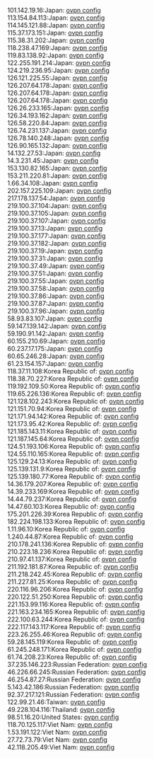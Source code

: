 101.142.19.16:Japan: [ovpn config](vpn/101_142_19_16.ovpn)  
113.154.84.113:Japan: [ovpn config](vpn/113_154_84_113.ovpn)  
114.145.121.88:Japan: [ovpn config](vpn/114_145_121_88.ovpn)  
115.37.173.151:Japan: [ovpn config](vpn/115_37_173_151.ovpn)  
115.38.31.202:Japan: [ovpn config](vpn/115_38_31_202.ovpn)  
118.238.47.169:Japan: [ovpn config](vpn/118_238_47_169.ovpn)  
119.83.138.92:Japan: [ovpn config](vpn/119_83_138_92.ovpn)  
122.255.191.214:Japan: [ovpn config](vpn/122_255_191_214.ovpn)  
124.219.236.95:Japan: [ovpn config](vpn/124_219_236_95.ovpn)  
126.121.225.55:Japan: [ovpn config](vpn/126_121_225_55.ovpn)  
126.207.64.178:Japan: [ovpn config](vpn/126_207_64_178.ovpn)  
126.207.64.178:Japan: [ovpn config](vpn/126_207_64_178.ovpn)  
126.207.64.178:Japan: [ovpn config](vpn/126_207_64_178.ovpn)  
126.26.233.165:Japan: [ovpn config](vpn/126_26_233_165.ovpn)  
126.34.193.162:Japan: [ovpn config](vpn/126_34_193_162.ovpn)  
126.58.220.84:Japan: [ovpn config](vpn/126_58_220_84.ovpn)  
126.74.231.137:Japan: [ovpn config](vpn/126_74_231_137.ovpn)  
126.78.140.248:Japan: [ovpn config](vpn/126_78_140_248.ovpn)  
126.90.165.132:Japan: [ovpn config](vpn/126_90_165_132.ovpn)  
14.132.27.53:Japan: [ovpn config](vpn/14_132_27_53.ovpn)  
14.3.231.45:Japan: [ovpn config](vpn/14_3_231_45.ovpn)  
153.130.82.165:Japan: [ovpn config](vpn/153_130_82_165.ovpn)  
153.211.220.81:Japan: [ovpn config](vpn/153_211_220_81.ovpn)  
1.66.34.108:Japan: [ovpn config](vpn/1_66_34_108.ovpn)  
202.157.225.109:Japan: [ovpn config](vpn/202_157_225_109.ovpn)  
217.178.137.54:Japan: [ovpn config](vpn/217_178_137_54.ovpn)  
219.100.37.104:Japan: [ovpn config](vpn/219_100_37_104.ovpn)  
219.100.37.105:Japan: [ovpn config](vpn/219_100_37_105.ovpn)  
219.100.37.107:Japan: [ovpn config](vpn/219_100_37_107.ovpn)  
219.100.37.13:Japan: [ovpn config](vpn/219_100_37_13.ovpn)  
219.100.37.177:Japan: [ovpn config](vpn/219_100_37_177.ovpn)  
219.100.37.182:Japan: [ovpn config](vpn/219_100_37_182.ovpn)  
219.100.37.19:Japan: [ovpn config](vpn/219_100_37_19.ovpn)  
219.100.37.31:Japan: [ovpn config](vpn/219_100_37_31.ovpn)  
219.100.37.49:Japan: [ovpn config](vpn/219_100_37_49.ovpn)  
219.100.37.51:Japan: [ovpn config](vpn/219_100_37_51.ovpn)  
219.100.37.55:Japan: [ovpn config](vpn/219_100_37_55.ovpn)  
219.100.37.58:Japan: [ovpn config](vpn/219_100_37_58.ovpn)  
219.100.37.86:Japan: [ovpn config](vpn/219_100_37_86.ovpn)  
219.100.37.87:Japan: [ovpn config](vpn/219_100_37_87.ovpn)  
219.100.37.96:Japan: [ovpn config](vpn/219_100_37_96.ovpn)  
58.93.83.107:Japan: [ovpn config](vpn/58_93_83_107.ovpn)  
59.147.139.142:Japan: [ovpn config](vpn/59_147_139_142.ovpn)  
59.190.91.142:Japan: [ovpn config](vpn/59_190_91_142.ovpn)  
60.155.210.69:Japan: [ovpn config](vpn/60_155_210_69.ovpn)  
60.237.17.175:Japan: [ovpn config](vpn/60_237_17_175.ovpn)  
60.65.246.28:Japan: [ovpn config](vpn/60_65_246_28.ovpn)  
61.23.154.157:Japan: [ovpn config](vpn/61_23_154_157.ovpn)  
118.37.11.108:Korea Republic of: [ovpn config](vpn/118_37_11_108.ovpn)  
118.38.70.227:Korea Republic of: [ovpn config](vpn/118_38_70_227.ovpn)  
119.192.109.50:Korea Republic of: [ovpn config](vpn/119_192_109_50.ovpn)  
119.65.226.136:Korea Republic of: [ovpn config](vpn/119_65_226_136.ovpn)  
121.128.102.243:Korea Republic of: [ovpn config](vpn/121_128_102_243.ovpn)  
121.151.70.94:Korea Republic of: [ovpn config](vpn/121_151_70_94.ovpn)  
121.171.94.142:Korea Republic of: [ovpn config](vpn/121_171_94_142.ovpn)  
121.173.95.42:Korea Republic of: [ovpn config](vpn/121_173_95_42.ovpn)  
121.185.143.11:Korea Republic of: [ovpn config](vpn/121_185_143_11.ovpn)  
121.187.145.64:Korea Republic of: [ovpn config](vpn/121_187_145_64.ovpn)  
124.51.193.106:Korea Republic of: [ovpn config](vpn/124_51_193_106.ovpn)  
124.55.110.165:Korea Republic of: [ovpn config](vpn/124_55_110_165.ovpn)  
125.129.24.13:Korea Republic of: [ovpn config](vpn/125_129_24_13.ovpn)  
125.139.131.9:Korea Republic of: [ovpn config](vpn/125_139_131_9.ovpn)  
125.139.180.77:Korea Republic of: [ovpn config](vpn/125_139_180_77.ovpn)  
14.36.179.207:Korea Republic of: [ovpn config](vpn/14_36_179_207.ovpn)  
14.39.233.169:Korea Republic of: [ovpn config](vpn/14_39_233_169.ovpn)  
14.44.79.237:Korea Republic of: [ovpn config](vpn/14_44_79_237.ovpn)  
14.47.60.103:Korea Republic of: [ovpn config](vpn/14_47_60_103.ovpn)  
175.201.226.39:Korea Republic of: [ovpn config](vpn/175_201_226_39.ovpn)  
182.224.198.133:Korea Republic of: [ovpn config](vpn/182_224_198_133.ovpn)  
1.11.96.10:Korea Republic of: [ovpn config](vpn/1_11_96_10.ovpn)  
1.240.44.87:Korea Republic of: [ovpn config](vpn/1_240_44_87.ovpn)  
210.178.241.136:Korea Republic of: [ovpn config](vpn/210_178_241_136.ovpn)  
210.223.18.236:Korea Republic of: [ovpn config](vpn/210_223_18_236.ovpn)  
210.97.41.137:Korea Republic of: [ovpn config](vpn/210_97_41_137.ovpn)  
211.192.181.87:Korea Republic of: [ovpn config](vpn/211_192_181_87.ovpn)  
211.218.242.45:Korea Republic of: [ovpn config](vpn/211_218_242_45.ovpn)  
211.227.81.25:Korea Republic of: [ovpn config](vpn/211_227_81_25.ovpn)  
220.116.96.206:Korea Republic of: [ovpn config](vpn/220_116_96_206.ovpn)  
220.122.51.250:Korea Republic of: [ovpn config](vpn/220_122_51_250.ovpn)  
221.153.99.116:Korea Republic of: [ovpn config](vpn/221_153_99_116.ovpn)  
221.163.234.165:Korea Republic of: [ovpn config](vpn/221_163_234_165.ovpn)  
222.100.63.244:Korea Republic of: [ovpn config](vpn/222_100_63_244.ovpn)  
222.117.143.117:Korea Republic of: [ovpn config](vpn/222_117_143_117.ovpn)  
223.26.255.46:Korea Republic of: [ovpn config](vpn/223_26_255_46.ovpn)  
59.28.145.119:Korea Republic of: [ovpn config](vpn/59_28_145_119.ovpn)  
61.245.248.171:Korea Republic of: [ovpn config](vpn/61_245_248_171.ovpn)  
61.74.208.23:Korea Republic of: [ovpn config](vpn/61_74_208_23.ovpn)  
37.235.146.223:Russian Federation: [ovpn config](vpn/37_235_146_223.ovpn)  
46.226.66.245:Russian Federation: [ovpn config](vpn/46_226_66_245.ovpn)  
46.254.87.27:Russian Federation: [ovpn config](vpn/46_254_87_27.ovpn)  
5.143.42.186:Russian Federation: [ovpn config](vpn/5_143_42_186.ovpn)  
92.37.217.121:Russian Federation: [ovpn config](vpn/92_37_217_121.ovpn)  
122.99.21.46:Taiwan: [ovpn config](vpn/122_99_21_46.ovpn)  
49.228.104.116:Thailand: [ovpn config](vpn/49_228_104_116.ovpn)  
98.51.16.20:United States: [ovpn config](vpn/98_51_16_20.ovpn)  
118.70.125.117:Viet Nam: [ovpn config](vpn/118_70_125_117.ovpn)  
1.53.191.122:Viet Nam: [ovpn config](vpn/1_53_191_122.ovpn)  
27.72.73.79:Viet Nam: [ovpn config](vpn/27_72_73_79.ovpn)  
42.118.205.49:Viet Nam: [ovpn config](vpn/42_118_205_49.ovpn)  
